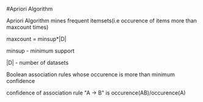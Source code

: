 #Apriori Algorithm

Apriori Algorithm mines frequent itemsets(i.e occurence of items more than maxcount times)

maxcount = minsup*|D|

minsup - minimum support

|D| - number of datasets

Boolean association rules whose occurence is more than minimum confidence

confidence of association rule "A -> B" is occurence(AB)/occurence(A)

